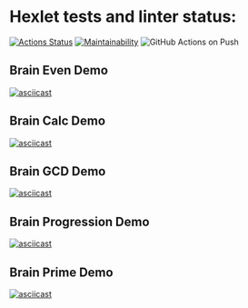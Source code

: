 # Hexlet tests and linter status:
[![Actions Status](https://github.com/amiskov/python-project-lvl1/workflows/hexlet-check/badge.svg)](https://github.com/amiskov/python-project-lvl1/actions)
[![Maintainability](https://api.codeclimate.com/v1/badges/a99a88d28ad37a79dbf6/maintainability)](https://codeclimate.com/github/codeclimate/codeclimate/maintainability)
![GitHub Actions on Push](https://github.com/amiskov/python-project-lvl1/actions/workflows/push.yml/badge.svg)

## Brain Even Demo
[![asciicast](https://asciinema.org/a/D0c1gW8oTYutGWsfWde43YCUK.svg)](https://asciinema.org/a/D0c1gW8oTYutGWsfWde43YCUK)

## Brain Calc Demo
[![asciicast](https://asciinema.org/a/5goyrEOzFyw6jhkTbvOYhLYWq.svg)](https://asciinema.org/a/5goyrEOzFyw6jhkTbvOYhLYWq)

## Brain GCD Demo
[![asciicast](https://asciinema.org/a/RT8U1sZj9IYFDKqblEk2K6T0E.svg)](https://asciinema.org/a/RT8U1sZj9IYFDKqblEk2K6T0E)

## Brain Progression Demo
[![asciicast](https://asciinema.org/a/lzWpw9iiBMi2kh5k7QjaJOQyi.svg)](https://asciinema.org/a/lzWpw9iiBMi2kh5k7QjaJOQyi)

## Brain Prime Demo
[![asciicast](https://asciinema.org/a/lmDU9PpJ2phI8mRaT8eP2XvVR.svg)](https://asciinema.org/a/lmDU9PpJ2phI8mRaT8eP2XvVR)